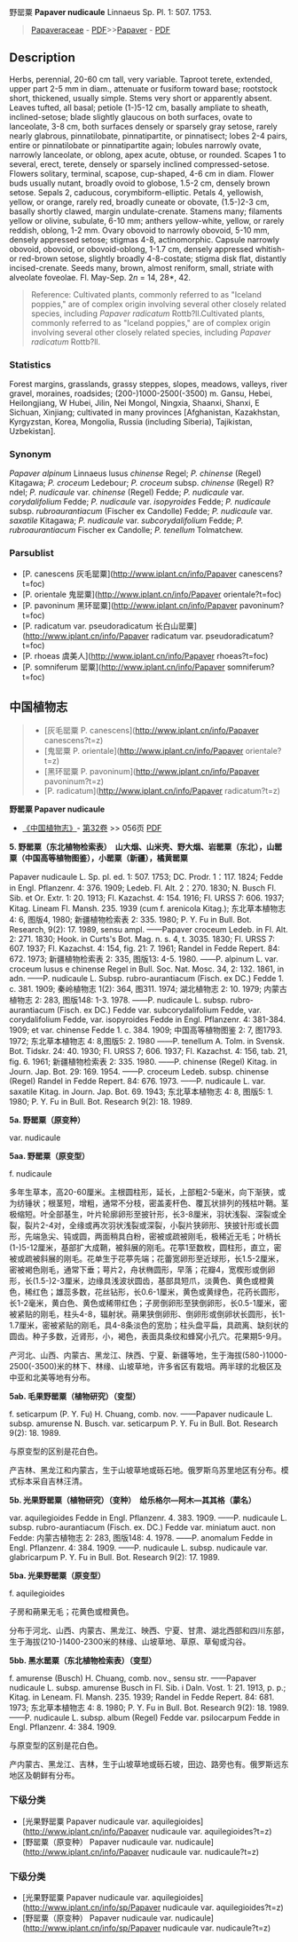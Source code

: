 野罂粟 **Papaver nudicaule** Linnaeus Sp. Pl. 1: 507. 1753.

> [Papaveraceae](http://www.iplant.cn/info/Papaveraceae?t=foc) - [PDF](http://www.iplant.cn/foc/pdf/Papaveraceae.pdf)>>[Papaver](http://www.iplant.cn/info/Papaver?t=foc) - [PDF](http://www.iplant.cn/foc/pdf/Papaver.pdf)

## Description

Herbs, perennial, 20-60 cm tall, very variable. Taproot terete, extended, upper part 2-5 mm in diam., attenuate or fusiform toward base; rootstock short, thickened, usually simple. Stems very short or apparently absent. Leaves tufted, all basal; petiole (1-)5-12 cm, basally ampliate to sheath, inclined-setose; blade slightly glaucous on both surfaces, ovate to lanceolate, 3-8 cm, both surfaces densely or sparsely gray setose, rarely nearly glabrous, pinnatilobate, pinnatipartite, or pinnatisect; lobes 2-4 pairs, entire or pinnatilobate or pinnatipartite again; lobules narrowly ovate, narrowly lanceolate, or oblong, apex acute, obtuse, or rounded. Scapes 1 to several, erect, terete, densely or sparsely inclined compressed-setose. Flowers solitary, terminal, scapose, cup-shaped, 4-6 cm in diam. Flower buds usually nutant, broadly ovoid to globose, 1.5-2 cm, densely brown setose. Sepals 2, caducous, corymbiform-elliptic. Petals 4, yellowish, yellow, or orange, rarely red, broadly cuneate or obovate, (1.5-)2-3 cm, basally shortly clawed, margin undulate-crenate. Stamens many; filaments yellow or olivine, subulate, 6-10 mm; anthers yellow-white, yellow, or rarely reddish, oblong, 1-2 mm. Ovary obovoid to narrowly obovoid, 5-10 mm, densely appressed setose; stigmas 4-8, actinomorphic. Capsule narrowly obovoid, obovoid, or obovoid-oblong, 1-1.7 cm, densely appressed whitish- or red-brown setose, slightly broadly 4-8-costate; stigma disk flat, distantly incised-crenate. Seeds many, brown, almost reniform, small, striate with alveolate foveolae. Fl. May-Sep. 2*n* = 14, 28*, 42.

> Reference: 
> Cultivated plants, commonly referred to as \"Iceland poppies,\" are of complex origin involving several other closely related species, including *Papaver radicatum* Rottb?ll.Cultivated plants, commonly referred to as \"Iceland poppies,\" are of complex origin involving several other closely related species, including *Papaver radicatum* Rottb?ll.

### Statistics
Forest margins, grasslands, grassy steppes, slopes, meadows, valleys, river gravel, moraines, roadsides; (200-)1000-2500(-3500) m. Gansu, Hebei, Heilongjiang, W Hubei, Jilin, Nei Mongol, Ningxia, Shaanxi, Shanxi, E Sichuan, Xinjiang; cultivated in many provinces [Afghanistan, Kazakhstan, Kyrgyzstan, Korea, Mongolia, Russia (including Siberia), Tajikistan, Uzbekistan].

### Synonym
*Papaver alpinum* Linnaeus lusus *chinense* Regel; *P. chinense* (Regel) Kitagawa; *P. croceum* Ledebour; *P. croceum* subsp. *chinense* (Regel) R?ndel; *P. nudicaule* var. *chinense* (Regel) Fedde; *P. nudicaule* var. *corydalifolium* Fedde; *P. nudicaule* var. *isopyroides* Fedde; *P. nudicaule* subsp. *rubroaurantiacum* (Fischer ex Candolle) Fedde; *P. nudicaule* var. *saxatile* Kitagawa; *P. nudicaule* var. *subcorydalifolium* Fedde; *P. rubroaurantiacum* Fischer ex Candolle; *P. tenellum* Tolmatchew.

### Parsublist

* [P.  canescens  灰毛罂粟](http://www.iplant.cn/info/Papaver canescens?t=foc)
* [P.  orientale  鬼罂粟](http://www.iplant.cn/info/Papaver orientale?t=foc)
* [P.  pavoninum  黑环罂粟](http://www.iplant.cn/info/Papaver pavoninum?t=foc)
* [P.  radicatum var. pseudoradicatum  长白山罂粟](http://www.iplant.cn/info/Papaver radicatum var. pseudoradicatum?t=foc)
* [P.  rhoeas  虞美人](http://www.iplant.cn/info/Papaver rhoeas?t=foc)
* [P.  somniferum  罂粟](http://www.iplant.cn/info/Papaver somniferum?t=foc)

## 中国植物志

> * [灰毛罂粟  P.  canescens](http://www.iplant.cn/info/Papaver canescens?t=z)
> * [鬼罂粟  P.  orientale](http://www.iplant.cn/info/Papaver orientale?t=z)
> * [黑环罂粟  P.  pavoninum](http://www.iplant.cn/info/Papaver pavoninum?t=z)
> * [P.  radicatum](http://www.iplant.cn/info/Papaver radicatum?t=z)

**野罂粟 Papaver nudicaule**

* [《中国植物志》](http://www.iplant.cn/frps)- [第32卷](http://www.iplant.cn/frps/vol/32) >> 056页 [PDF](http://www.iplant.cn/frps/pdf/32/056b.pdf)

**5. 野罂粟（东北植物检索表）　山大烟、山米壳、野大烟、岩罂粟（东北），山罂粟（中国高等植物图鉴），小罂粟（新疆），橘黄罂粟**

Papaver nudicaule L. Sp. pl. ed. 1: 507. 1753; DC. Prodr. 1：117. 1824; Fedde in Engl. Pflanzenr. 4: 376. 1909; Ledeb. Fl. Alt. 2：270. 1830; N. Busch Fl. Sib. et Or. Extr. 1: 20. 1913; Fl. Kazachst. 4: 154. 1916; Fl. URSS 7: 606. 1937; Kitag. Lineam Fl. Mansh. 235. 1939 (cum f. arenicola Kitag.); 东北草本植物志 4: 6, 图版4, 1980; 新疆植物检索表 2: 335. 1980; P. Y. Fu in Bull. Bot. Research, 9(2): 17. 1989, sensu ampl. ——Papaver croceum Ledeb. in Fl. Alt. 2: 271. 1830; Hook. in Curts's Bot. Mag. n. s. 4, t. 3035. 1830; Fl. URSS 7: 607. 1937; Fl. Kazachst. 4: 154, fig. 21: 7. 1961; Randel in Fedde Repert. 84: 672. 1973; 新疆植物检索表 2: 335, 图版13: 4-5. 1980. ——P. alpinum L. var. croceum lusus e chinense Regel in Bull. Soc. Nat. Mosc. 34, 2: 132. 1861, in adn. ——P. nudicaule L. Subsp. rubro-aurantiacum (Fisch. ex DC.) Fedde 1. c. 381. 1909; 秦岭植物志 1(2): 364, 图311. 1974; 湖北植物志 2: 10. 1979; 内蒙古植物志 2: 283, 图版148: 1-3. 1978. ——P. nudicaule L. subsp. rubro-aurantiacum (Fisch. ex DC.) Fedde var. subcorydalifolium Fedde, var. corydalifolium Fedde, var. isopyroides Fedde in Engl. Pflanzenr. 4: 381-384. 1909; et var. chinense Fedde 1. c. 384. 1909; 中国高等植物图鉴 2: 7, 图1793. 1972; 东北草本植物志 4: 8,图版5: 2. 1980 ——P. tenellum A. Tolm. in Svensk. Bot. Tidskr. 24: 40. 1930; Fl. URSS 7; 606. 1937; Fl. Kazachst. 4: 156, tab. 21, fig. 6. 1961; 新疆植物检索表 2: 335. 1980. ——P. chinense (Regel) Kitag. in Journ. Jap. Bot. 29: 169. 1954. ——P. croceum Ledeb. subsp. chinense (Regel) Randel in Fedde Repert. 84: 676. 1973. ——P. nudicaule L. var. saxatile Kitag. in Journ. Jap. Bot. 69. 1943; 东北草本植物志 4: 8, 图版5: 1. 1980; P. Y. Fu in Bull. Bot. Research 9(2): 18. 1989.

**5a. 野罂粟（原变种）**

var. nudicaule

**5aa. 野罂粟（原变型）**

f. nudicaule

多年生草本，高20-60厘米。主根圆柱形，延长，上部粗2-5毫米，向下渐狭，或为纺锤状；根茎短，增粗，通常不分枝，密盖麦杆色、覆瓦状排列的残枯叶鞘。茎极缩短。叶全部基生，叶片轮廓卵形至披针形，长3-8厘米，羽状浅裂、深裂或全裂，裂片2-4对，全缘或再次羽状浅裂或深裂，小裂片狭卵形、狭披针形或长圆形，先端急尖、钝或圆，两面稍具白粉，密被或疏被刚毛，极稀近无毛；叶柄长(1-)5-12厘米，基部扩大成鞘，被斜展的刚毛。花葶1至数枚，圆柱形，直立，密被或疏被斜展的刚毛。花单生于花葶先端；花蕾宽卵形至近球形，长1.5-2厘米，密被褐色刚毛，通常下垂；萼片2，舟状椭圆形，早落；花瓣4，宽楔形或倒卵形，长(1.5-)2-3厘米，边缘具浅波状圆齿，基部具短爪，淡黄色、黄色或橙黄色，稀红色；雄蕊多数，花丝钻形，长0.6-1厘米，黄色或黄绿色，花药长圆形，长1-2毫米，黄白色、黄色或稀带红色；子房倒卵形至狭倒卵形，长0.5-1厘米，密被紧贴的刚毛，柱头4-8，辐射状。蒴果狭倒卵形、倒卵形或倒卵状长圆形，长1-1.7厘米，密被紧贴的刚毛，具4-8条淡色的宽肋；柱头盘平扁，具疏离、缺刻状的圆齿。种子多数，近肾形，小，褐色，表面具条纹和蜂窝小孔穴。花果期5-9月。

产河北、山西、内蒙古、黑龙江、陕西、宁夏、新疆等地，生于海拔(580-)1000-2500(-3500)米的林下、林缘、山坡草地，许多省区有栽培。两半球的北极区及中亚和北美等地有分布。

**5ab. 毛果野罂粟（植物研究）（变型）**

f. seticarpum (P. Y. Fu) H. Chuang, comb. nov. ——Papaver nudicaule L. subsp. amurense N. Busch. var. seticarpum P. Y. Fu in Bull. Bot. Research 9(2): 18. 1989.

与原变型的区别是花白色。

产吉林、黑龙江和内蒙古，生于山坡草地或砾石地。俄罗斯乌苏里地区有分布。模式标本采自吉林汪清。

**5b. 光果野罂粟（植物研究）（变种）　给乐格尔—阿木—其其格（蒙名）**

var. aquilegioides Fedde in Engl. Pflanzenr. 4. 383. 1909. ——P. nudicaule L. subsp. rubro-aurantiacum (Fisch. ex. DC.) Fedde var. miniatum auct. non Fedde: 内蒙古植物志 2: 283, 图版148: 4. 1978. ——P. anomalum Fedde in Engl. Pflanzenr. 4: 384. 1909. ——P. nudicaule L. subsp. nudicaule var. glabricarpum P. Y. Fu in Bull. Bot. Research 9(2): 17. 1989.

**5ba. 光果野罂粟（原变型）**

f. aquilegioides

子房和蒴果无毛；花黄色或橙黄色。

分布于河北、山西、内蒙古、黑龙江、映西、宁夏、甘肃、湖北西部和四川东部，生于海拔(210-)1400-2300米的林缘、山坡草地、草原、草甸或沟谷。

**5bb. 黑水罂粟（东北植物检索表）（变型）**

f. amurense (Busch) H. Chuang, comb. nov., sensu str. ——Papaver nudicaule L. subsp. amurense Busch in Fl. Sib. i Daln. Vost. 1: 21. 1913, p. p.; Kitag. in Leneam. Fl. Mansh. 235. 1939; Randel in Fedde Repert. 84: 681. 1973; 东北草本植物志 4: 8. 1980; P. Y. Fu in Bull. Bot. Research 9(2): 18. 1989. ——P. nudicaule L. subsp. album (Regel) Fedde var. psilocarpum Fedde in Engl. Pflanzenr. 4: 384. 1909.

与原变型的区别是花白色。

产内蒙古、黑龙江、吉林，生于山坡草地或砾石坡，田边、路旁也有。俄罗斯远东地区及朝鲜有分布。

### 下级分类
* [光果野罂粟  Papaver nudicaule var. aquilegioides](http://www.iplant.cn/info/Papaver nudicaule var. aquilegioides?t=z)
* [野罂粟（原变种）  Papaver nudicaule var. nudicaule](http://www.iplant.cn/info/Papaver nudicaule var. nudicaule?t=z)

### 下级分类
* [光果野罂粟  Papaver nudicaule var. aquilegioides](http://www.iplant.cn/info/sp/Papaver nudicaule var. aquilegioides?t=z)
* [野罂粟（原变种）  Papaver nudicaule var. nudicaule](http://www.iplant.cn/info/sp/Papaver nudicaule var. nudicaule?t=z)
